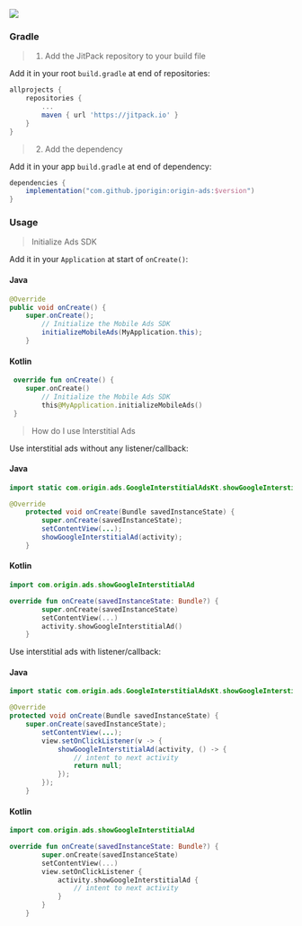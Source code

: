 [![](https://jitpack.io/v/jporigin/origin-ads.svg)](https://jitpack.io/#jporigin/origin-ads)
### Gradle

> 1. Add the JitPack repository to your build file

Add it in your root `build.gradle` at end of repositories:<br/>
```groovy
allprojects {
	repositories {
		...
 		maven { url 'https://jitpack.io' }
	}
}
```

> 2. Add the dependency

Add it in your app `build.gradle` at end of dependency:<br/>
```groovy
dependencies {
	implementation("com.github.jporigin:origin-ads:$version")
}
```


### Usage

> Initialize Ads SDK

Add it in your `Application` at start of `onCreate()`:<br/>
#### Java
```java
@Override
public void onCreate() {
	super.onCreate();
        // Initialize the Mobile Ads SDK
        initializeMobileAds(MyApplication.this);
    }
```
#### Kotlin
```kotlin
 override fun onCreate() {
	super.onCreate()
        // Initialize the Mobile Ads SDK
        this@MyApplication.initializeMobileAds()
 }
```

> How do I use Interstitial Ads

Use interstitial ads without any listener/callback:<br/>
#### Java
```java
import static com.origin.ads.GoogleInterstitialAdsKt.showGoogleInterstitialAd;

@Override
    protected void onCreate(Bundle savedInstanceState) {
        super.onCreate(savedInstanceState);
        setContentView(...);
        showGoogleInterstitialAd(activity);
    }
```
#### Kotlin
```kotlin
import com.origin.ads.showGoogleInterstitialAd

override fun onCreate(savedInstanceState: Bundle?) {
        super.onCreate(savedInstanceState)
        setContentView(...)
        activity.showGoogleInterstitialAd()
    }
```

Use interstitial ads with listener/callback:<br/>
#### Java
```java
import static com.origin.ads.GoogleInterstitialAdsKt.showGoogleInterstitialAd;

@Override
protected void onCreate(Bundle savedInstanceState) {
	super.onCreate(savedInstanceState);
        setContentView(...);
        view.setOnClickListener(v -> {
            showGoogleInterstitialAd(activity, () -> {
                // intent to next activity
                return null;
            });
        });
    }
```
#### Kotlin
```kotlin
import com.origin.ads.showGoogleInterstitialAd

override fun onCreate(savedInstanceState: Bundle?) {
        super.onCreate(savedInstanceState)
        setContentView(...)
        view.setOnClickListener {
            activity.showGoogleInterstitialAd {
                // intent to next activity
            }
        }
    }
```
